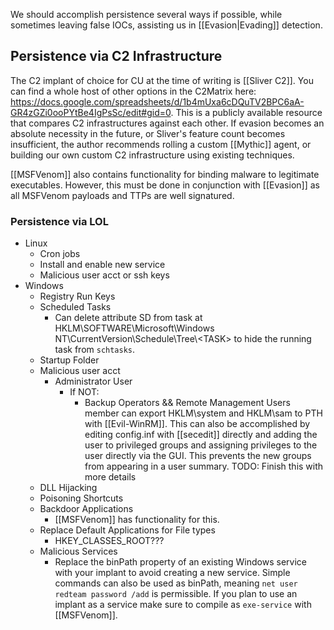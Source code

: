We should accomplish persistence several ways if possible, while sometimes leaving false IOCs, assisting us in [[Evasion|Evading]] detection. 
## Persistence via C2 Infrastructure

The C2 implant of choice for CU at the time of writing is [[Sliver C2]]. You can find a whole host of other options in the C2Matrix here: https://docs.google.com/spreadsheets/d/1b4mUxa6cDQuTV2BPC6aA-GR4zGZi0ooPYtBe4IgPsSc/edit#gid=0. This is a publicly available resource that compares C2 infrastructures against each other. If evasion becomes an absolute necessity in the future, or Sliver's feature count becomes insufficient, the author recommends rolling a custom [[Mythic]] agent, or building our own custom C2 infrastructure using existing techniques.

[[MSFVenom]] also contains functionality for binding malware to legitimate executables. However, this must be done in conjunction with [[Evasion]] as all MSFVenom payloads and TTPs are well signatured. 
### Persistence via LOL
- Linux
	- Cron jobs
	- Install and enable new service
	- Malicious user acct or ssh keys
- Windows
	- Registry Run Keys
	- Scheduled Tasks
		- Can delete attribute SD from task at HKLM\\SOFTWARE\\Microsoft\\Windows NT\\CurrentVersion\\Schedule\\Tree\\\<TASK\> to hide the running task from `schtasks`.
	- Startup Folder
	- Malicious user acct
		- Administrator User
			- If NOT:
				- Backup Operators && Remote Management Users member can export HKLM\\system and HKLM\\sam to PTH with [[Evil-WinRM]]. This can also be accomplished by editing config.inf with [[secedit]] directly and adding the user to privileged groups and assigning privileges to the user directly via the GUI. This prevents the new groups from appearing in a user summary. TODO: Finish this with more details
	- DLL Hijacking
	- Poisoning Shortcuts
	- Backdoor Applications
		- [[MSFVenom]] has functionality for this.
	- Replace Default Applications for File types
		- HKEY_CLASSES_ROOT???
	- Malicious Services
		- Replace the binPath property of an existing Windows service with your implant to avoid creating a new service. Simple commands can also be used as binPath, meaning `net user redteam password /add` is permissible. If you plan to use an implant as a service make sure to compile as `exe-service` with [[MSFVenom]].
